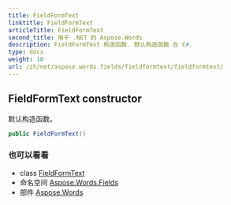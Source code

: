 ```yaml
---
title: FieldFormText
linktitle: FieldFormText
articleTitle: FieldFormText
second_title: 用于 .NET 的 Aspose.Words
description: FieldFormText 构造函数. 默认构造函数 在 C#.
type: docs
weight: 10
url: /zh/net/aspose.words.fields/fieldformtext/fieldformtext/
---
```

## FieldFormText constructor

默认构造函数。

```csharp
public FieldFormText()
```

### 也可以看看

* class [FieldFormText](../)
* 命名空间 [Aspose.Words.Fields](../../../aspose.words.fields/)
* 部件 [Aspose.Words](../../../)

